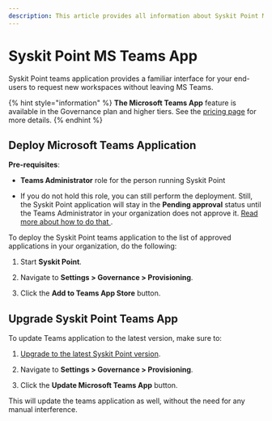```yaml
---
description: This article provides all information about Syskit Point MS Teams App.
---
```


# Syskit Point MS Teams App  
Syskit Point teams application provides a familiar interface for your end-users to request new workspaces without leaving MS Teams. 


{% hint style="information" %}
**The Microsoft Teams App** feature is available in the Governance plan and higher tiers. See the [pricing page](https://www.syskit.com/products/point/pricing/) for more details.
{% endhint %}

## Deploy Microsoft Teams Application 

__Pre-requisites__:  

* __Teams Administrator__ role for the person running Syskit Point 

* If you do not hold this role, you can still perform the deployment. Still, the Syskit Point application will stay in the __Pending approval__ status until the Teams Administrator in your organization does not approve it. [Read more about how to do that ](https://docs.microsoft.com/en-us/microsoftteams/manage-apps#approve-a-custom-app). 
 

To deploy the Syskit Point teams application to the list of approved applications in your organization, do the following:

1. Start __Syskit Point__. 

2. Navigate to __Settings > Governance > Provisioning__. 

3. Click the __Add to Teams App Store__ button. 


## Upgrade Syskit Point Teams App 

To update Teams application to the latest version, make sure to: 

1. [Upgrade to the latest Syskit Point version](../set-up-point-data-center/deployment/upgrade-syskit-point.md). 

2. Navigate to __Settings > Governance > Provisioning__. 

3. Click the __Update Microsoft Teams App__ button. 

This will update the teams application as well, without the need for any manual interference. 
